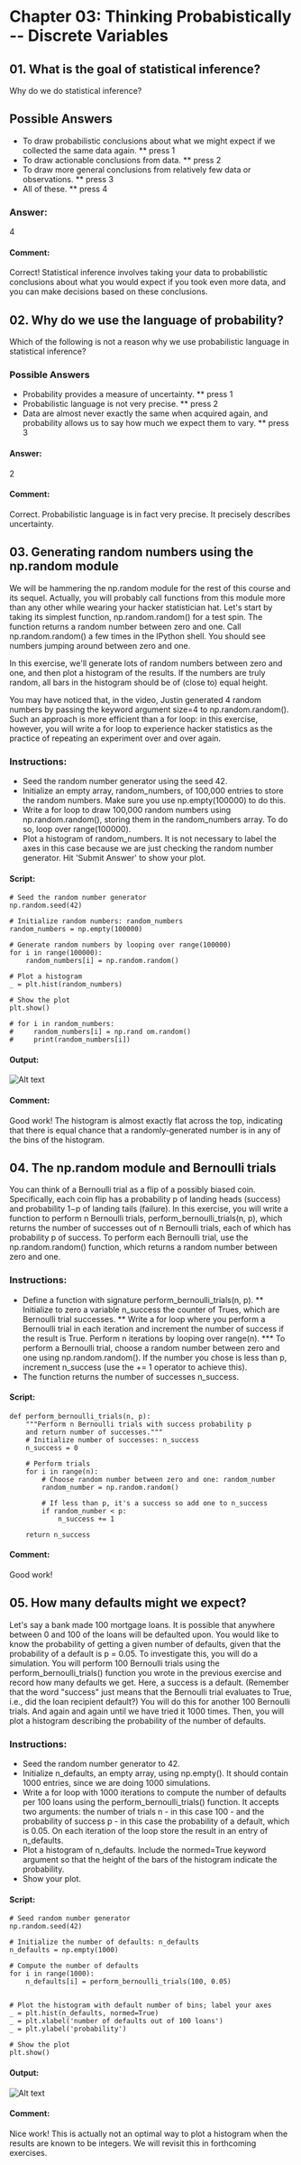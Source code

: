# Chapter 03: Thinking Probabistically -- Discrete Variables

## 01. What is the goal of statistical inference?

Why do we do statistical inference?

## Possible Answers
* To draw probabilistic conclusions about what we might expect if we collected the same data again.
** press 1
* To draw actionable conclusions from data.
** press 2
* To draw more general conclusions from relatively few data or observations.
** press 3
* All of these.
** press 4

### Answer:
4

#### Comment:
Correct! Statistical inference involves taking your data to probabilistic conclusions about what you would expect if you took even more data, and you can make decisions based on these conclusions.

## 02. Why do we use the language of probability?
Which of the following is not a reason why we use probabilistic language in statistical inference?

### Possible Answers
* Probability provides a measure of uncertainty.
** press 1
* Probabilistic language is not very precise.
** press 2
* Data are almost never exactly the same when acquired again, and probability allows us to say how much we expect them to vary.
** press 3

#### Answer:
2

#### Comment:
Correct. Probabilistic language is in fact very precise. It precisely describes uncertainty.

## 03. Generating random numbers using the np.random module
We will be hammering the np.random module for the rest of this course and its sequel. Actually, you will probably call functions from this module more than any other while wearing your hacker statistician hat. Let's start by taking its simplest function, np.random.random() for a test spin. The function returns a random number between zero and one. Call np.random.random() a few times in the IPython shell. You should see numbers jumping around between zero and one.

In this exercise, we'll generate lots of random numbers between zero and one, and then plot a histogram of the results. If the numbers are truly random, all bars in the histogram should be of (close to) equal height.

You may have noticed that, in the video, Justin generated 4 random numbers by passing the keyword argument size=4 to np.random.random(). Such an approach is more efficient than a for loop: in this exercise, however, you will write a for loop to experience hacker statistics as the practice of repeating an experiment over and over again.

### Instructions:
* Seed the random number generator using the seed 42.
* Initialize an empty array, random_numbers, of 100,000 entries to store the random numbers. Make sure you use np.empty(100000) to do this.
* Write a for loop to draw 100,000 random numbers using np.random.random(), storing them in the random_numbers array. To do so, loop over range(100000).
* Plot a histogram of random_numbers. It is not necessary to label the axes in this case because we are just checking the random number generator. Hit 'Submit Answer' to show your plot.

#### Script:
```
# Seed the random number generator
np.random.seed(42)

# Initialize random numbers: random_numbers
random_numbers = np.empty(100000)

# Generate random numbers by looping over range(100000)
for i in range(100000):
    random_numbers[i] = np.random.random()

# Plot a histogram
_ = plt.hist(random_numbers)

# Show the plot
plt.show()

# for i in random_numbers:
#     random_numbers[i] = np.rand om.random()
#     print(random_numbers[i])
```
#### Output:
![Alt text](./random_hist.svg)

#### Comment:
Good work! The histogram is almost exactly flat across the top, indicating that there is equal chance that a randomly-generated number is in any of the bins of the histogram.

## 04. The np.random module and Bernoulli trials
You can think of a Bernoulli trial as a flip of a possibly biased coin. Specifically, each coin flip has a probability p of landing heads (success) and probability 1−p of landing tails (failure). In this exercise, you will write a function to perform n Bernoulli trials, perform_bernoulli_trials(n, p), which returns the number of successes out of n Bernoulli trials, each of which has probability p of success. To perform each Bernoulli trial, use the np.random.random() function, which returns a random number between zero and one.

### Instructions:
* Define a function with signature perform_bernoulli_trials(n, p).
** Initialize to zero a variable n_success the counter of Trues, which are Bernoulli trial successes.
** Write a for loop where you perform a Bernoulli trial in each iteration and increment the number of success if the result is True. Perform n iterations by looping over range(n).
*** To perform a Bernoulli trial, choose a random number between zero and one using np.random.random(). If the number you chose is less than p, increment n_success (use the += 1 operator to achieve this).
* The function returns the number of successes n_success.

#### Script:
```
def perform_bernoulli_trials(n, p):
    """Perform n Bernoulli trials with success probability p
    and return number of successes."""
    # Initialize number of successes: n_success
    n_success = 0

    # Perform trials
    for i in range(n):
        # Choose random number between zero and one: random_number
        random_number = np.random.random()

        # If less than p, it's a success so add one to n_success
        if random_number < p:
            n_success += 1

    return n_success
```
#### Comment:
Good work!

## 05. How many defaults might we expect?
Let's say a bank made 100 mortgage loans. It is possible that anywhere between 0 and 100 of the loans will be defaulted upon. You would like to know the probability of getting a given number of defaults, given that the probability of a default is p = 0.05. To investigate this, you will do a simulation. You will perform 100 Bernoulli trials using the perform_bernoulli_trials() function you wrote in the previous exercise and record how many defaults we get. Here, a success is a default. (Remember that the word "success" just means that the Bernoulli trial evaluates to True, i.e., did the loan recipient default?) You will do this for another 100 Bernoulli trials. And again and again until we have tried it 1000 times. Then, you will plot a histogram describing the probability of the number of defaults.

### Instructions:
* Seed the random number generator to 42.
* Initialize n_defaults, an empty array, using np.empty(). It should contain 1000 entries, since we are doing 1000 simulations.
* Write a for loop with 1000 iterations to compute the number of defaults per 100 loans using the perform_bernoulli_trials() function. It accepts two arguments: the number of trials n - in this case 100 - and the probability of success p - in this case the probability of a default, which is 0.05. On each iteration of the loop store the result in an entry of n_defaults.
* Plot a histogram of n_defaults. Include the normed=True keyword argument so that the height of the bars of the histogram indicate the probability.
* Show your plot.

#### Script:
```
# Seed random number generator
np.random.seed(42)

# Initialize the number of defaults: n_defaults
n_defaults = np.empty(1000)

# Compute the number of defaults
for i in range(1000):
    n_defaults[i] = perform_bernoulli_trials(100, 0.05)


# Plot the histogram with default number of bins; label your axes
_ = plt.hist(n_defaults, normed=True)
_ = plt.xlabel('number of defaults out of 100 loans')
_ = plt.ylabel('probability')

# Show the plot
plt.show()
```
#### Output:
![Alt text](./bernoulli_hist.svg)

#### Comment:
Nice work! This is actually not an optimal way to plot a histogram when the results are known to be integers. We will revisit this in forthcoming exercises.
